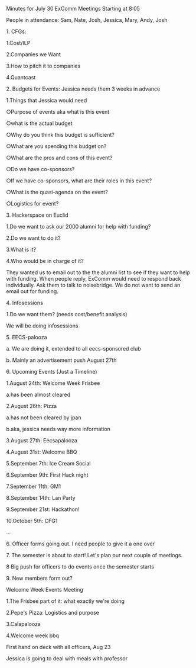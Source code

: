 Minutes for July 30 ExComm Meetings Starting at 8:05

People in attendance: Sam, Nate, Josh, Jessica, Mary, Andy, Josh

1\. CFGs:

1.Cost/ILP

2.Companies we Want

3.How to pitch it to companies

4.Quantcast

2\. Budgets for Events: Jessica needs them 3 weeks in advance

1.Things that Jessica would need

○Purpose of events aka what is this event

○what is the actual budget

○Why do you think this budget is sufficient?

○What are you spending this budget on?

○What are the pros and cons of this event?

○Do we have co-sponsors?

○If we have co-sponsors, what are their roles in this event?

○What is the quasi-agenda on the event?

○Logistics for event?

3\. Hackerspace on Euclid

1.Do we want to ask our 2000 alumni for help with funding?

2.Do we want to do it?

3.What is it?

4.Who would be in charge of it?

They wanted us to email out to the the alumni list to see if they want
to help with funding. When people reply, ExComm would need to respond
back individually. Ask them to talk to noisebridge. We do not want to
send an email out for funding.

4\. Infosessions

1.Do we want them? (needs cost/benefit analysis)

We will be doing infosessions

5\. EECS-palooza

a.  We are doing it, extended to all eecs-sponsored club

b.  Mainly an advertisement push August 27th

6\. Upcoming Events (Just a Timeline)

1.August 24th: Welcome Week Frisbee

a.has been almost cleared

2.August 26th: Pizza

a.has not been cleared by jpan

b.aka, jessica needs way more information

3.August 27th: Eecsapalooza

4.August 31st: Welcome BBQ

5.September 7th: Ice Cream Social

6.September 9th: First Hack night

7.September 11th: GM1

8.September 14th: Lan Party

9.September 21st: Hackathon!

10.October 5th: CFG1

...

6\. Officer forms going out. I need people to give it a one over

7\. The semester is about to start! Let's plan our next couple of
meetings.

8 Big push for officers to do events once the semester starts

9\. New members form out?

Welcome Week Events Meeting

1.The Frisbee part of it: what exactly we're doing

2.Pepe's Pizza: Logistics and purpose

3.Calapalooza

4.Welcome week bbq

First hand on deck with all officers, Aug 23

Jessica is going to deal with meals with professor
